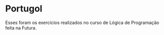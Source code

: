 # Portugol

Esses foram os exercícios realizados no curso de Lógica de Programação feita na Futura.

